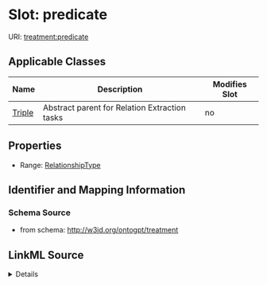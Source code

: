 

# Slot: predicate

URI: [treatment:predicate](http://w3id.org/ontogpt/treatments/predicate)



<!-- no inheritance hierarchy -->





## Applicable Classes

| Name | Description | Modifies Slot |
| --- | --- | --- |
| [Triple](Triple.md) | Abstract parent for Relation Extraction tasks |  no  |







## Properties

* Range: [RelationshipType](RelationshipType.md)





## Identifier and Mapping Information







### Schema Source


* from schema: http://w3id.org/ontogpt/treatment




## LinkML Source

<details>
```yaml
name: predicate
from_schema: http://w3id.org/ontogpt/treatment
rank: 1000
alias: predicate
owner: Triple
domain_of:
- Triple
range: RelationshipType

```
</details>